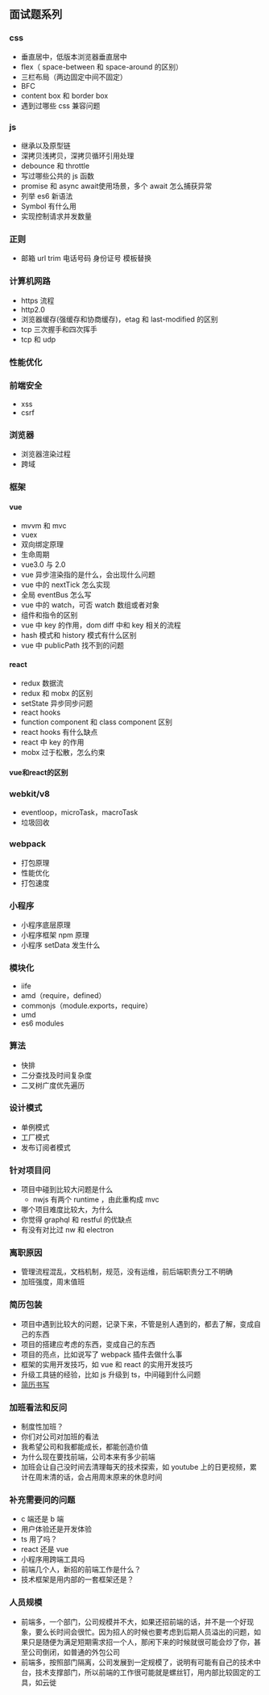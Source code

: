 ## 面试题系列
### css
* 垂直居中，低版本浏览器垂直居中
* flex（ space-between 和 space-around 的区别）
* 三栏布局（两边固定中间不固定）
* BFC
* content box 和 border box
* 遇到过哪些 css 兼容问题
### js
* 继承以及原型链
* 深拷贝浅拷贝，深拷贝循环引用处理
* debounce 和 throttle
* 写过哪些公共的 js 函数
* promise 和 async await使用场景，多个 await 怎么捕获异常
* 列举 es6 新语法
* Symbol 有什么用
* 实现控制请求并发数量
### 正则
* 邮箱 url trim 电话号码 身份证号 模板替换
### 计算机网路
* https 流程
* http2.0
* 浏览器缓存(强缓存和协商缓存)，etag 和 last-modified 的区别
* tcp 三次握手和四次挥手
* tcp 和 udp
### 性能优化
### 前端安全
* xss
* csrf
### 浏览器
* 浏览器渲染过程
* 跨域
### 框架
#### vue
* mvvm 和 mvc
* vuex
* 双向绑定原理
* 生命周期
* vue3.0 与 2.0
* vue 异步渲染指的是什么，会出现什么问题
* vue 中的 nextTick 怎么实现
* 全局 eventBus 怎么写
* vue 中的 watch，可否 watch 数组或者对象
* 组件和指令的区别
* vue 中 key 的作用，dom diff 中和 key 相关的流程
* hash 模式和 history 模式有什么区别
* vue 中 publicPath 找不到的问题
#### react
* redux 数据流
* redux 和 mobx 的区别
* setState 异步同步问题
* react hooks
* function component 和 class component 区别
* react hooks 有什么缺点
* react 中 key 的作用
* mobx 过于松散，怎么约束
#### vue和react的区别
### webkit/v8
* eventloop，microTask，macroTask
* 垃圾回收
### webpack
* 打包原理
* 性能优化
* 打包速度
### 小程序
* 小程序底层原理
* 小程序框架 npm 原理
* 小程序 setData 发生什么
### 模块化
* iife
* amd（require，defined）
* commonjs（module.exports，require）
* umd
* es6 modules
### 算法
* 快排
* 二分查找及时间复杂度
* 二叉树广度优先遍历
### 设计模式
* 单例模式
* 工厂模式
* 发布订阅者模式
### 针对项目问
* 项目中碰到比较大问题是什么
  * nwjs 有两个 runtime ，由此重构成 mvc
* 哪个项目难度比较大，为什么
* 你觉得 graphql 和 restful 的优缺点
* 有没有对比过 nw 和 electron
### 离职原因
* 管理流程混乱，文档机制，规范，没有运维，前后端职责分工不明确
* 加班强度，周末值班
### 简历包装
* 项目中遇到比较大的问题，记录下来，不管是别人遇到的，都去了解，变成自己的东西
* 项目的搭建应考虑的东西，变成自己的东西
* 项目的亮点，比如说写了 webpack 插件去做什么事
* 框架的实用开发技巧，如 vue 和 react 的实用开发技巧
* 升级工具链的经验，比如 js 升级到 ts，中间碰到什么问题
* [简历书写](https://github.com/geekcompany/ResumeSample/blob/master/web.md)
### 加班看法和反问
* 制度性加班？
* 你们对公司对加班的看法
* 我希望公司和我都能成长，都能创造价值
* 为什么现在要找前端，公司本来有多少前端
* 加班会让自己没时间去清理每天的技术探索，如 youtube 上的日更视频，累计在周末清的话，会占用周末原来的休息时间
### 补充需要问的问题
* c 端还是 b 端
* 用户体验还是开发体验
* ts 用了吗？
* react 还是 vue
* 小程序用跨端工具吗
* 前端几个人，新招的前端工作是什么？
* 技术框架是用内部的一套框架还是？
### 人员规模
* 前端多，一个部门，公司规模并不大，如果还招前端的话，并不是一个好现象，要么长时间会很忙。因为招人的时候也要考虑到后期人员溢出的问题，如果只是随便为满足短期需求招一个人，那闲下来的时候就很可能会炒了你，甚至公司倒闭，如普通的外包公司
* 前端多，按照部门隔离，公司发展到一定规模了，说明有可能有自己的技术中台，技术支撑部门，所以前端的工作很可能就是螺丝钉，用内部比较固定的工具，如云徙
